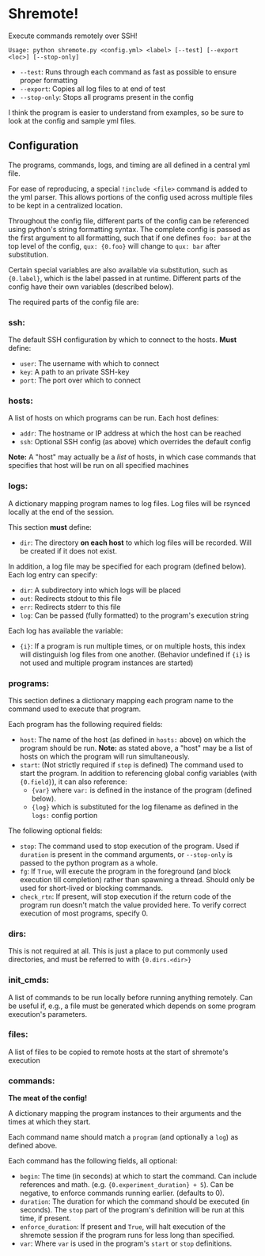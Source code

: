 # Shremote!

Execute commands remotely over SSH!

`Usage: python shremote.py <config.yml> <label> [--test] [--export <loc>] [--stop-only]`

* `--test`: Runs through each command as fast as possible to ensure proper formatting
* `--export`: Copies all log files to <loc> at end of test
* `--stop-only`: Stops all programs present in the config

I think the program is easier to understand from examples, so be sure to look at the config
and sample yml files.

## Configuration

The programs, commands, logs, and timing are all defined in a central yml file.

For ease of reproducing, a special `!include <file>` command is added to the yml parser.
This allows portions of the config used across multiple files to be kept in a centralized location.

Throughout the config file, different parts of the config can be referenced using python's
string formatting syntax. The complete config is passed as the first argument to all formatting,
such that if one defines `foo: bar` at the top level of the config, `qux: {0.foo}` will change to
`qux: bar` after substitution.

Certain special variables are also available via substitution, such as `{0.label}`, which is
the label passed in at runtime. Different parts of the config have their own variables
(described below).

The required parts of the config file are:

### ssh:

The default SSH configuration by which to connect to the hosts. **Must** define:
* `user`: The username with which to connect
* `key`: A path to an private SSH-key
* `port`: The port over which to connect

### hosts:

A list of hosts on which programs can be run. Each host defines:
* `addr`: The hostname or IP address at which the host can be reached
* `ssh`: Optional SSH config (as above) which overrides the default config

**Note:** A "host" may actually be a *list* of hosts, in which case commands that specifies
that host will be run on all specified machines

### logs:

A dictionary mapping program names to log files. Log files will be rsynced locally at the end
of the session.

This section **must** define:
* `dir`: The directory **on each host** to which log files will be recorded.
Will be created if it does not exist.

In addition, a log file may be specified for each program (defined below). Each log entry
can specify:
* `dir`: A subdirectory into which logs will be placed
* `out`: Redirects stdout to this file
* `err`: Redirects stderr to this file
* `log`: Can be passed (fully formatted) to the program's execution string

Each log has available the variable:
* `{i}`: If a program is run multiple times, or on multiple hosts, this index will distinguish log
files from one another. (Behavior undefined if `{i}` is not used and multiple program instances
are started)

### programs:

This section defines a dictionary mapping each program name to the command used to execute that
program.

Each program has the following required fields:
* `host`: The name of the host (as defined in `hosts:` above) on which the program should be run.
**Note:** as stated above, a "host" may be a list of hosts on which the program will run
simultaneously.
* `start`: (Not strictly required if `stop` is defined) The command used to start the program. In addition to
referencing global config variables (with `{0.field}`), it can also reference:
  * `{var}` where `var:` is defined in the instance of the program (defined below).
  * `{log}` which is substituted for the log filename as defined in the `logs:` config portion

The following optional fields:
* `stop`: The command used to stop execution of the program. Used if `duration` is present
in the command arguments, or `--stop-only` is passed to the python program as a whole.
* `fg`: If `True`, will execute the program in the foreground (and block execution till completion)
rather than spawning a thread. Should only be used for short-lived or blocking commands.
* `check_rtn`: If present, will stop execution if the return code of the program run doesn't match
the value provided here. To verify correct execution of most programs, specify 0.

### dirs:

This is not required at all. This is just a place to put commonly used directories, and
must be referred to with `{0.dirs.<dir>}`

### init_cmds:

A list of commands to be run locally before running anything remotely. Can be useful if, e.g.,
a file must be generated which depends on some program execution's parameters.

### files:

A list of files to be copied to remote hosts at the start of shremote's execution

### commands:

**The meat of the config!**

A dictionary mapping the program instances to their arguments and the times at which they start.

Each command name should match a `program` (and optionally a `log`) as defined above.

Each command has the following fields, all optional:
* `begin`: The time (in seconds) at which to start the command. Can include references and math.
 (e.g. `{0.experiment_duration} + 5`). Can be negative, to enforce commands running earlier.
 (defaults to 0).
* `duration`: The duration for which the command should be executed (in seconds). The `stop`
part of the program's definition will be run at this time, if present.
* `enforce_duration`: If present and `True`, will halt execution of the shremote session
if the program runs for less long than specified.
* `var`: Where `var` is used in the program's `start` or `stop` definitions.
